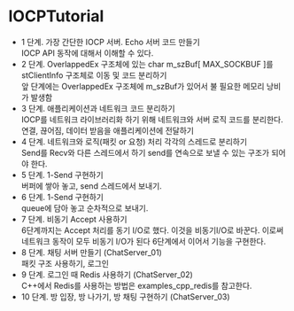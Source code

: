 # IOCPTutorial

- 1 단계. 가장 간단한 IOCP 서버. Echo 서버 코드 만들기  
IOCP API 동작에 대해서 이해할 수 있다.
- 2 단계. OverlappedEx 구조체에 있는 char m_szBuf[ MAX_SOCKBUF ]를 stClientInfo 구조체로 이동 및 코드 분리하기  
앞 단계에는 OverlappedEx 구조체에 m_szBuf가 있어서 불 필요한 메모리 낭비가 발생함
- 3 단계. 애플리케이션과 네트워크 코드 분리하기  
IOCP를 네트워크 라이브러리화 하기 위해 네트워크와 서버 로직 코드를 분리한다.
연결, 끊어짐, 데이터 받음을 애플리케이션에 전달하기
- 4 단계. 네트워크와 로직(패킷 or 요청) 처리 각각의 스레드로 분리하기  
Send를 Recv와 다른 스레드에서 하기
send를 연속으로 보낼 수 있는 구조가 되어야 한다.
- 5 단계. 1-Send 구현하기  
버퍼에 쌓아 놓고, send 스레드에서 보내기.
- 6 단계. 1-Send 구현하기  
queue에 담아 놓고 순차적으로 보내기.
- 7 단계. 비동기 Accept 사용하기  
6단계까지는 Accept 처리를 동기 I/O로 했다. 이것을 비동기I/O로 바꾼다. 이로써 네트워크 동작이 모두 비동기 I/O가 된다
6단계에서 이어서 기능을 구현한다.
- 8 단계. 채팅 서버 만들기 (ChatServer_01)  
패킷 구조 사용하기, 로그인
- 9 단계. 로그인 때 Redis 사용하기 (ChatServer_02)  
C++에서 Redis를 사용하는 방법은 examples_cpp_redis를 참고한다.
- 10 단계. 방 입장, 방 나가기, 방 채팅 구현하기 (ChatServer_03)  

